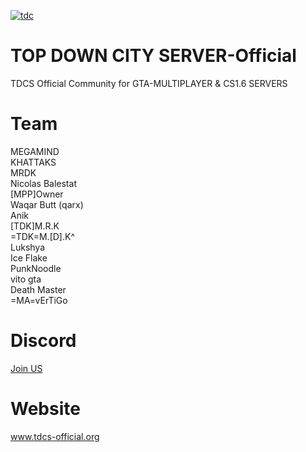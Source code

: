 <a href="https://imgbb.com/"><img src="https://image.ibb.co/dW1VqS/tdc.png" alt="tdc" border="0"></a><br />
# TOP DOWN CITY SERVER-Official
TDCS Official Community for GTA-MULTIPLAYER & CS1.6 SERVERS

# Team
MEGAMIND<br>
KHATTAKS<br>
MRDK<br>
Nicolas Balestat<br> 
[MPP]Owner <br>
Waqar Butt (qarx) <br>
Anik<br>
[TDK]M.R.K<br>
=TDK=M.[D].K^ <br>
Lukshya<br>
Ice Flake<br>
PunkNoodle<br>
vito gta<br>
Death Master<br>
=MA=vErTiGo<br>

# Discord
<a href="https://discord.gg/WVjRMdj">Join US</a>

# Website
<a href="http://tdcs-official.bitballoon.com/">www.tdcs-official.org</a>

